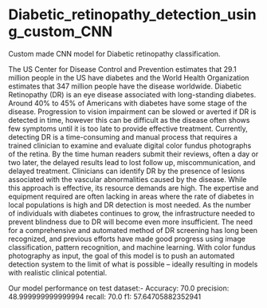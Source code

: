 # Diabetic_retinopathy_detection_using_custom_CNN
Custom made CNN model for Diabetic retinopathy classification.

The US Center for Disease Control and Prevention estimates that 29.1 million people in the US have diabetes and the World Health Organization estimates that 347 million people have the disease worldwide. Diabetic Retinopathy (DR) is an eye disease associated with long-standing diabetes. Around 40% to 45% of Americans with diabetes have some stage of the disease. Progression to vision impairment can be slowed or averted if DR is detected in time, however this can be difficult as the disease often shows few symptoms until it is too late to provide effective treatment.  Currently, detecting DR is a time-consuming and manual process that requires a trained clinician to examine and evaluate digital color fundus photographs of the retina. By the time human readers submit their reviews, often a day or two later, the delayed results lead to lost follow up, miscommunication, and delayed treatment.  Clinicians can identify DR by the presence of lesions associated with the vascular abnormalities caused by the disease. While this approach is effective, its resource demands are high. The expertise and equipment required are often lacking in areas where the rate of diabetes in local populations is high and DR detection is most needed. As the number of individuals with diabetes continues to grow, the infrastructure needed to prevent blindness due to DR will become even more insufficient.  The need for a comprehensive and automated method of DR screening has long been recognized, and previous efforts have made good progress using image classification, pattern recognition, and machine learning. With color fundus photography as input, the goal of this model is to push an automated detection system to the limit of what is possible – ideally resulting in models with realistic clinical potential. 

Our model performance on test dataset:-
Accuracy: 70.0
precision: 48.999999999999994
recall: 70.0
f1: 57.64705882352941
   
